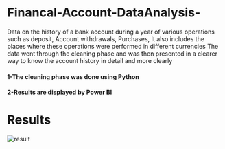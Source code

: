 # Financal-Account-DataAnalysis-
Data on the history of a bank account during a year of various operations such as
deposit, 
Account withdrawals, 
Purchases, 
It also includes the places where these operations were performed in different currencies
The data went through the cleaning phase and was then presented in a clearer way to know the account history in detail and more clearly
#### 1-The cleaning phase was done using Python
#### 2-Results are displayed by Power BI

# Results

![result](https://user-images.githubusercontent.com/104658866/170802388-437b2907-5e8e-489f-9dd0-45d7eb579074.jpg)
